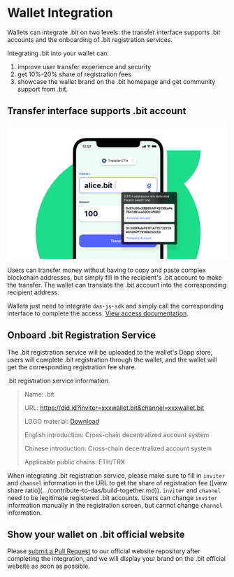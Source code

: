 # Wallet Integration

Wallets can integrate .bit on two levels: the transfer interface supports .bit accounts and the onboarding of .bit registration services.

Integrating .bit into your wallet can:

1. improve user transfer experience and security
2. get 10%-20% share of registration fees
3. showcase the wallet brand on the .bit homepage and get community support from .bit.



## Transfer interface supports .bit account

<img src="./image-20210718113458550.png" alt=".bit in Wallet" style="zoom:50%;" />



Users can transfer money without having to copy and paste complex blockchain addresses, but simply fill in the recipient's .bit account to make the transfer. The wallet can translate the .bit account into the corresponding recipient address.

Wallets just need to integrate `das-js-sdk` and simply call the corresponding interface to complete the access. [View access documentation](https://github.com/dotbitHQ/das-sdk-js).



## Onboard .bit Registration Service

The .bit registration service will be uploaded to the wallet's Dapp store, users will complete .bit registration through the wallet, and the wallet will get the corresponding registration fee share.

.bit registration service information.

> Name: .bit
>
> URL: https://did.id?inviter=xxxwallet.bit&channel=xxxwallet.bit
>
> LOGO material: [Download](https://projects.invisionapp.com/boards/QS42CVJRP25/#/6828463/200529574)
>
> English introduction: Cross-chain decentralized account system
>
> Chinese introduction: Cross-chain decentralized account system
>
> Applicable public chains: ETH/TRX

When integrating .bit registration service, please make sure to fill in `inviter` and `channel` information in the URL to get the share of registration fee ([view share ratio](.. /contribute-to-das/build-together.md)). `inviter` and `channel` need to be legitimate registered .bit accounts. Users can change `inviter` information manually in the registration screen, but cannot change `channel` information.



## Show your wallet on .bit official website

Please [submit a Pull Request](https://github.com/dotbitHQ/da.systems) to our official website repository after completing the integration, and we will display your brand on the .bit official website as soon as possible.
